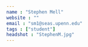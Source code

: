 ```yaml
---
name : "Stephen Mell"
website : ""
email : "sm1@seas.upenn.edu"
tags : ["student"]
headshot : "StephenM.jpg"
---
```

